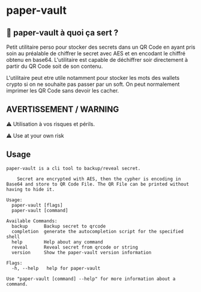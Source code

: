 # paper-vault


## 🤔 paper-vault à quoi ça sert ?

Petit utilitaire perso pour stocker des secrets dans un QR Code en ayant pris soin au préalable de chiffrer le secret avec AES et en encodant le chiffré obtenu en base64. L'utilitaire est capable de déchiffrer soir directement à partir du QR Code soit de son contenu. 

L'utilitaire peut etre utile notamment pour stocker les mots des wallets crypto si on ne souhaite pas passer par un soft.
On peut normalement imprimer les QR Code sans devoir les cacher.


## AVERTISSEMENT / WARNING
⚠️ Utilisation à vos risques et périls. 

⚠️ Use at your own risk



## Usage


``` 
paper-vault is a cli tool to backup/reveal secret. 
	
	Secret are encrypted with AES, then the cypher is encoding in Base64 and store to QR Code File. The QR File can be printed without having to hide it.

Usage:
  paper-vault [flags]
  paper-vault [command]

Available Commands:
  backup      Backup secret to qrcode
  completion  generate the autocompletion script for the specified shell
  help        Help about any command
  reveal      Reveal secret from qrcode or string
  version     Show the paper-vault version information

Flags:
  -h, --help   help for paper-vault

Use "paper-vault [command] --help" for more information about a command.
```